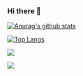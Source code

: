 ### Hi there 👋
[![Anurag's github stats](https://github-readme-stats.vercel.app/api?username=abaskett3&count_private=true&hideborder=true&theme=cobalt&show_icons=true)](https://github.com/anuraghazra/github-readme-stats)

[![Top Langs](https://github-readme-stats.vercel.app/api/top-langs/?username=abaskett3&theme=cobalt)](https://github.com/anuraghazra/github-readme-stats)

[![]([https://www.codewars.com/users/abaskett3/badges/large])](https://www.codewars.com/users/abaskett3)

![](https://media.giphy.com/media/VvXg0yjJQgfEQ/giphy.gif)
